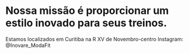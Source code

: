 # Nossa missão é proporcionar um estilo inovado para seus treinos.
Estamos localizados em Curitiba na R XV de Novembro-centro
Instagram: @Inovare_ModaFit

